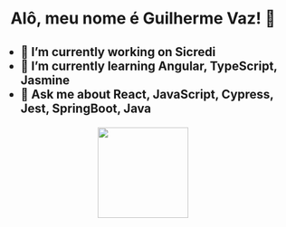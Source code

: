 <h1>
  <p align='center'> 
    Alô, meu nome é Guilherme Vaz! 👋 
  </p>
</h1>

<h2>
  <ul>
    <li>🔭 I’m currently working on Sicredi</li>
    <li>🌱 I’m currently learning Angular, TypeScript, Jasmine</li>
    <li>💬 Ask me about React, JavaScript, Cypress, Jest, SpringBoot, Java</li>
  </ul>
</h2>

<div align="center">
  <img height="160em" src="https://github-readme-stats.vercel.app/api/top-langs/?username=guilhermevaz&layout=compact&langs_count=7&theme=dark"/>
</div>
